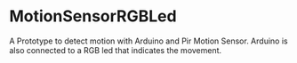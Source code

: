 # MotionSensorRGBLed

A Prototype to detect motion with Arduino and Pir Motion Sensor. Arduino is also connected to a RGB led that indicates the movement.
